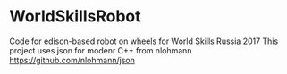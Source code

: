 # WorldSkillsRobot
Code for edison-based robot on wheels for World Skills Russia 2017
This project uses json for modenr C++ from nlohmann https://github.com/nlohmann/json
